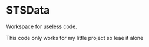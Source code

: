 # STSData

Workspace for useless code.  

This code only works for my little project so leae it alone
